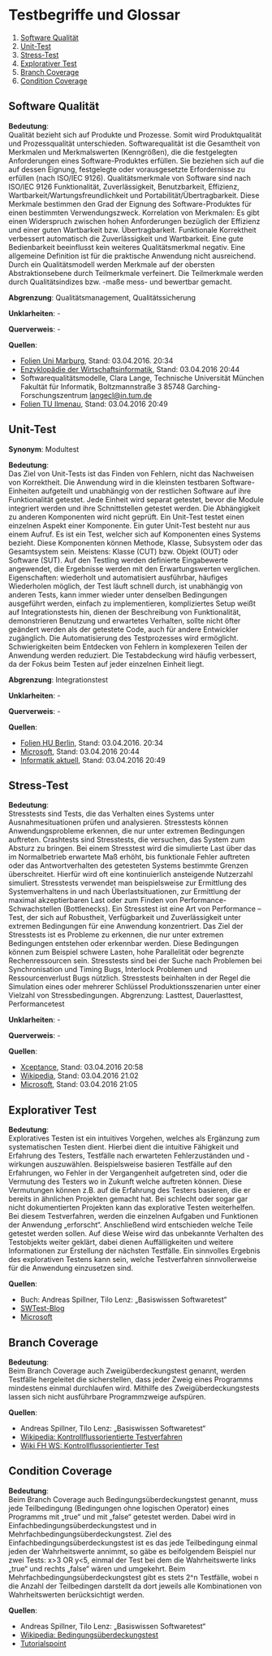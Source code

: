 # Testbegriffe und Glossar
1. [Software Qualität](#software-qualität)
2. [Unit-Test](#unit-test)
3. [Stress-Test](#stress-test)
4. [Explorativer Test](#explorativer-test)
5. [Branch Coverage](#branch-coverage)
6. [Condition Coverage](#condition-coverage)

## Software Qualität
__Bedeutung__:    
Qualität bezieht sich auf Produkte und Prozesse. Somit wird Produktqualität und Prozessqualität unterschieden.
Softwarequalität ist die Gesamtheit von Merkmalen und Merkmalswerten (Kenngrößen), die die festgelegten Anforderungen eines Software-Produktes erfüllen. Sie beziehen sich auf die auf dessen Eignung, festgelegte oder vorausgesetzte Erfordernisse zu erfüllen (nach ISO/IEC 9126).
Qualitätsmerkmale von Software sind nach ISO/IEC 9126 Funktionalität, Zuverlässigkeit, Benutzbarkeit, Effizienz, Wartbarkeit/Wartungsfreundlichkeit und Portabilität/Übertragbarkeit.
Diese Merkmale bestimmen den Grad der Eignung des Software-Produktes für einen bestimmten Verwendungszweck.
Korrelation von Merkmalen: Es gibt einen Widerspruch zwischen hohen Anforderungen bezüglich der Effizienz und einer guten Wartbarkeit bzw. Übertragbarkeit. Funktionale Korrektheit verbessert automatisch die Zuverlässigkeit und Wartbarkeit. Eine gute Bedienbarkeit beeinflusst kein weiteres
Qualitätsmerkmal negativ.
Eine allgemeine Definition ist für die praktische Anwendung nicht ausreichend.
Durch ein Qualitätsmodell werden Merkmale auf der obersten Abstraktionsebene durch Teilmerkmale verfeinert. Die Teilmerkmale werden durch Qualitätsindizes bzw. -maße mess- und bewertbar gemacht.

__Abgrenzung__: Qualitätsmanagement, Qualitätssicherung

__Unklarheiten__: -

__Querverweis__: -

__Quellen__:    
* [Folien Uni Marburg](https://www.uni-marburg.de/fb12/swt/lehre/files/est1415/EST150120.pdf), Stand: 03.04.2016. 20:34
* [Enzyklopädie der Wirtschaftsinformatik](http://www.enzyklopaedie-der-wirtschaftsinformatik.de/lexikon/is-management/Systementwicklung/Management-der-Systementwicklung/Software-Qualitatsmanagement/Qualitatsmerkmale-von-Software/index.html), Stand: 03.04.2016 20:44
* Softwarequalitätsmodelle, Clara Lange, Technische Universität München Fakultät für Informatik, Boltzmannstraße 3 85748 Garching-Forschungszentrum langecl@in.tum.de
* [Folien TU Ilmenau](https://www.tu-ilmenau.de/fileadmin/media/sspi/Lehre/Vorlesungen/SQS/VL_Scripte/SQS_1praes.pdf), Stand: 03.04.2016 20:49

## Unit-Test
__Synonym__: Modultest

__Bedeutung__:    
Das Ziel von Unit-Tests ist das Finden von Fehlern, nicht das Nachweisen von Korrektheit.
Die Anwendung wird in die kleinsten testbaren Software-Einheiten aufgeteilt und unabhängig von der restlichen Software auf ihre Funktionalität getestet. Jede Einheit wird separat getestet, bevor die Module integriert werden und ihre Schnittstellen getestet werden. Die Abhängigkeit zu anderen Komponenten wird nicht geprüft. Ein Unit-Test testet einen einzelnen Aspekt einer Komponente. Ein guter Unit-Test besteht nur aus einem Aufruf.
Es ist ein Test, welcher sich auf Komponenten eines Systems bezieht. Diese Komponenten können  Methode, Klasse, Subsystem oder das Gesamtsystem sein. Meistens: Klasse (CUT) bzw. Objekt (OUT) oder Software (SUT).
Auf den Testling werden definierte Eingabewerte angewendet, die Ergebnisse werden mit den Erwartungswerten verglichen.
Eigenschaften: wiederholt und automatisiert ausführbar, häufiges Wiederholen möglich, der Test läuft schnell durch, ist unabhängig von anderen Tests, kann immer wieder unter denselben Bedingungen ausgeführt werden, einfach zu implementieren, kompliziertes Setup weißt auf Integrationstests hin, dienen der Beschreibung von Funktionalität, demonstrieren Benutzung und erwartetes Verhalten, sollte nicht öfter geändert werden als der
getestete Code, auch für andere Entwickler zugänglich.
Die Automatisierung des Testprozesses wird ermöglicht. Schwierigkeiten beim Entdecken von Fehlern in komplexeren Teilen der Anwendung werden reduziert. Die Testabdeckung wird häufig verbessert, da der Fokus beim Testen auf jeder einzelnen Einheit liegt.

__Abgrenzung__: Integrationstest

__Unklarheiten__: -

__Querverweis__: -

__Quellen__:    
* [Folien HU Berlin](https://www2.informatik.hu-berlin.de/swt/lehre/MTI/seminars/PR_MTI_1112/resources/restricted/speeches/Unit%20Testing,%20SUnit%20and%20You.pdf), Stand: 03.04.2016. 20:34
* [Microsoft](https://msdn.microsoft.com/en-us/library/aa292197%28v=vs.71%29.aspx), Stand: 03.04.2016 20:44
* [Informatik aktuell](http://www.informatik-aktuell.de/entwicklung/methoden/gute-unit-tests-und-testgetriebene-entwicklung-tdd.html), Stand: 03.04.2016 20:49

## Stress-Test
__Bedeutung__:    
Stresstests sind Tests, die das Verhalten eines Systems unter Ausnahmesituationen prüfen und analysieren. Stresstests können Anwendungsprobleme erkennen, die nur unter extremen Bedingungen auftreten. Crashtests sind Stresstests, die versuchen, das System zum Absturz zu bringen.
Bei einem Stresstest wird die simulierte Last über das im Normalbetrieb erwartete Maß erhöht, bis funktionale Fehler auftreten oder das Antwortverhalten des getesteten Systems bestimmte Grenzen überschreitet. Hierfür wird oft eine kontinuierlich ansteigende Nutzerzahl simuliert. Stresstests verwendet man beispielsweise zur Ermittlung des Systemverhaltens in und nach Überlastsituationen, zur Ermittlung der maximal akzeptierbaren Last oder zum Finden von Performance-Schwachstellen (Bottlenecks).
Ein Stresstest ist eine Art von Performance – Test, der sich auf Robustheit, Verfügbarkeit und Zuverlässigkeit unter extremen Bedingungen für eine Anwendung konzentriert. Das Ziel der Stresstests ist es Probleme zu erkennen, die nur unter extremen Bedingungen entstehen oder erkennbar werden. Diese Bedingungen können zum Beispiel schwere Lasten, hohe Parallelität oder begrenzte Rechenressourcen sein.  Stresstests sind bei der Suche nach Problemen bei Synchronisation und Timing Bugs, Interlock Problemen und Ressourcenverlust Bugs nützlich.
Stresstests beinhalten in der Regel die Simulation eines oder mehrerer Schlüssel Produktionsszenarien unter einer Vielzahl von Stressbedingungen.
Abgrenzung: Lasttest, Dauerlasttest, Performancetest

__Unklarheiten__: -

__Querverweis__: -

__Quellen__:    
* [Xceptance](https://blog.xceptance.com/2009/09/16/begriffe-erklart-lasttest-stresstest/), Stand: 03.04.2016 20:58
* [Wikipedia](https://de.wikipedia.org/wiki/Softwaretest), Stand: 03.04.2016 21.02
* [Microsoft](https://msdn.microsoft.com/en-us/library/bb924374.aspx), Stand: 03.04.2016 21:05

## Explorativer Test
__Bedeutung__:    
Exploratives Testen ist ein intuitives Vorgehen, welches als Ergänzung zum systematischen Testen dient. Hierbei dient die intuitive Fähigkeit und Erfahrung des Testers, Testfälle nach erwarteten Fehlerzuständen und -wirkungen auszuwählen. Beispielsweise basieren Testfälle auf den Erfahrungen, wo Fehler in der Vergangenheit aufgetreten sind, oder die Vermutung des Testers wo in Zukunft welche auftreten können. Diese Vermutungen können z.B. auf die Erfahrung des Testers basieren, die er bereits in ähnlichen Projekten gemacht hat.
Bei schlecht oder sogar gar nicht dokumentierten Projekten kann das explorative Testen weiterhelfen. Bei diesem Testverfahren, werden die einzelnen Aufgaben und Funktionen der Anwendung „erforscht“. Anschließend wird entschieden welche Teile getestet werden sollen. Auf diese Weise wird das unbekannte Verhalten des Testobjekts weiter geklärt, dabei dienen Auffälligkeiten und weitere Informationen zur Erstellung der nächsten Testfälle.
Ein sinnvolles Ergebnis des explorativen Testens kann sein, welche Testverfahren sinnvollerweise für die Anwendung einzusetzen sind.

__Quellen__:    
* Buch: Andreas Spillner, Tilo Lenz: „Basiswissen Softwaretest“
* [SWTest-Blog](http://swtest-blog.de/)
* [Microsoft](http://msdn.microsoft.com)

## Branch Coverage
__Bedeutung__:    
Beim Branch Coverage auch Zweigüberdeckungstest genannt, werden Testfälle hergeleitet die sicherstellen, dass jeder Zweig eines Programms mindestens einmal durchlaufen wird. Mithilfe des Zweigüberdeckungstests lassen sich nicht ausführbare Programmzweige aufspüren.

__Quellen__:    
* Andreas Spillner, Tilo Lenz: „Basiswissen Softwaretest“
* [Wikipedia: Kontrollflussorientierte Testverfahren](http://de.wikipedia.org)
* [Wiki FH WS: Kontrollflussorientierter Test](http://www.iwiki.de)

## Condition Coverage
__Bedeutung__:    
Beim Branch Coverage auch Bedingungsüberdeckungstest genannt, muss jede Teilbedingung (Bedingungen ohne logischen Operator) eines Programms mit „true“ und mit „false“ getestet werden. Dabei wird in Einfachbedingungsüberdeckungstest und in Mehrfachbedingungsüberdeckungstest. Ziel des Einfachbedingungsüberdeckungstest ist es das jede Teilbedingung einmal jeden der Wahrheitswerte annimmt, so gäbe es beifolgendem Beispiel nur zwei Tests: x>3 OR y<5, einmal der Test bei dem die Wahrheitswerte links „true“ und rechts „false“ wären und umgekehrt. Beim Mehrfachbedingungsüberdeckungstest gibt es stets  2^n Testfälle, wobei n die Anzahl der Teilbedingen darstellt da dort jeweils alle Kombinationen von Wahrheitswerten berücksichtigt werden.

__Quellen__:    
* Andreas Spillner, Tilo Lenz: „Basiswissen Softwaretest“
* [Wikipedia: Bedingungsüberdeckungstest](http://de.wikipedia.org)
* [Tutorialspoint](www.tutorialspoint.com)
